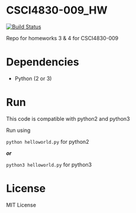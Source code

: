 # CSCI4830-009_HW
[![Build Status](https://travis-ci.org/pillig/CSCI4830-009_HW.svg?branch=master)](https://travis-ci.org/pillig/CSCI4830-009_HW)

Repo for homeworks 3 &amp; 4 for CSCI4830-009

# Dependencies

* Python (2 or 3)

# Run

This code is compatible with python2 and python3

Run using

`python helloworld.py` for python2

***or***

`python3 helloworld.py` for python3

# License

MIT License
